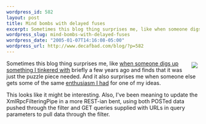```yaml
--- 
wordpress_id: 582
layout: post
title: Mind bombs with delayed fuses
excerpt: Sometimes this blog thing surprises me, like when someone digs up something I tinkered with briefly a few years ago and finds that it was just the puzzle piece needed.  And it also surprises me when someone else gets some of the same enthusiasm I had for one of my ideas.
wordpress_slug: mind-bombs-with-delayed-fuses
wordpress_date: "2005-01-07T14:16:08-05:00"
wordpress_url: http://www.decafbad.com/blog/?p=582
---
```

<a href="http://www.amazon.com/exec/obidos/ASIN/B0000026U0"><img src="http://images.amazon.com/images/P/B0000026U0.01.MZZZZZZZ.jpg" align="right" hspace="5" vspace="5" /></a>Sometimes this blog thing surprises me, like [when someone digs up][lion] [something I tinkered with][pipe] briefly a few years ago and finds that it was just the puzzle piece needed.  And it also surprises me when someone else gets some of the same [enthusiasm I had][bomb] for one of my ideas.

This looks like it might be interesting.  Also, I've been meaning to update the XmlRpcFilteringPipe in a more REST-ian bent, using both POSTed data pushed through the filter and GET queries supplied with URLs in query parameters to pull data through the filter.

[pipe]: http://www.decafbad.com/twiki/bin/view/Main/XmlRpcFilteringPipe
[bomb]: http://www.decafbad.com/blog/2002/03/06/oooodh
[lion]: http://lion.taoriver.net/archives/2005/01/07/pyblosxom-support-for-xmlrpcfilteringpipe/#more-53
